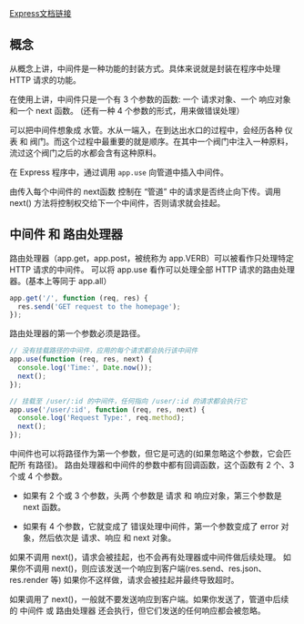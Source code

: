 [Express文档链接](http://www.expressjs.com.cn/guide/using-middleware.html)

## 概念

从概念上讲，中间件是一种功能的封装方式。具体来说就是封装在程序中处理 HTTP 请求的功能。

在使用上讲，中间件只是一个有 3 个参数的函数: 一个 请求对象、一个 响应对象 和一个 next 函数。
(还有一种 4 个参数的形式，用来做错误处理）

可以把中间件想象成 水管。水从一端入，在到达出水口的过程中，会经历各种 仪表 和 阀门。而这个过程中最重要的就是顺序。在其中一个阀门中注入一种原料，流过这个阀门之后的水都会含有这种原料。

在 Express 程序中，通过调用 `app.use` 向管道中插入中间件。

由传入每个中间件的 next函数 控制在 “管道” 中的请求是否终止向下传。调用 next() 方法将控制权交给下一个中间件，否则请求就会挂起。

## 中间件 和 路由处理器

路由处理器（app.get，app.post，被统称为 app.VERB）可以被看作只处理特定 HTTP 请求的中间件。
可以将 app.use 看作可以处理全部 HTTP 请求的路由处理器。(基本上等同于 app.all）

``` js
app.get('/', function (req, res) {
  res.send('GET request to the homepage');
});
```

路由处理器的第一个参数必须是路径。

``` js
// 没有挂载路径的中间件，应用的每个请求都会执行该中间件
app.use(function (req, res, next) {
  console.log('Time:', Date.now());
  next();
});

// 挂载至 /user/:id 的中间件，任何指向 /user/:id 的请求都会执行它
app.use('/user/:id', function (req, res, next) {
  console.log('Request Type:', req.method);
  next();
});
```

中间件也可以将路径作为第一个参数，但它是可选的(如果忽略这个参数，它会匹配所 有路径)。
路由处理器和中间件的参数中都有回调函数，这个函数有 2 个、3 个或 4 个参数。

* 如果有 2 个或 3 个参数，头两 个参数是 请求 和 响应对象，第三个参数是 next 函数。

* 如果有 4 个参数，它就变成了 错误处理中间件，第一个参数变成了 error 对象，然后依次是 请求、响应 和 next 对象。

如果不调用 next()，请求会被挂起，也不会再有处理器或中间件做后续处理。
如果你不调用 next()，则应该发送一个响应到客户端(res.send、res.json、res.render 等)
如果你不这样做，请求会被挂起并最终导致超时。

如果调用了 next()，一般就不要发送响应到客户端。如果你发送了，管道中后续的 中间件 或 路由处理器 还会执行，但它们发送的任何响应都会被忽略。
